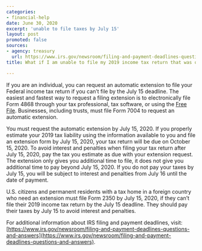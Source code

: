 ```yaml
---
categories:
- financial-help
date: June 30, 2020
excerpt: 'unable to file taxes by July 15'
layout: post
promoted: false
sources:
- agency: treasury
  url: https://www.irs.gov/newsroom/filing-and-payment-deadlines-questions-and-answers
title: What if I am unable to file my 2019 income tax return that was originally due on April 15, 2020, by July 15, 2020?

---
```


If you are an individual, you can request an automatic extension to file your Federal income tax return if you can’t file by the July 15 deadline. The easiest and fastest way to request a filing extension is to electronically file Form 4868 through your tax professional, tax software, or using the [Free File](https://www.irs.gov/filing/free-file-do-your-federal-taxes-for-free). Businesses, including trusts, must file Form 7004 to request an automatic extension.

You must request the automatic extension by July 15, 2020. If you properly estimate your 2019 tax liability using the information available to you and file an extension form by July 15, 2020, your tax return will be due on October 15, 2020. To avoid interest and penalties when filing your tax return after July 15, 2020, pay the tax you estimate as due with your extension request. The extension only gives you additional time to file, it does not give you additional time to pay beyond July 15, 2020. If you do not pay your taxes by July 15, you will be subject to interest and penalties from July 16 until the date of payment.

U.S. citizens and permanent residents with a tax home in a foreign country who need an extension must file Form 2350 by July 15, 2020, if they can’t file their 2019 income tax return by the July 15 deadline. They should pay their taxes by July 15 to avoid interest and penalties.

For additional information about IRS filing and payment deadlines, visit: [https://www.irs.gov/newsroom/filing-and-payment-deadlines-questions-and-answers](https://www.irs.gov/newsroom/filing-and-payment-deadlines-questions-and-answers).
